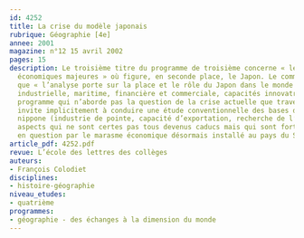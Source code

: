 ```yaml
---
id: 4252
title: La crise du modèle japonais
rubrique: Géographie [4e] 
annee: 2001
magazine: n°12 15 avril 2002
pages: 15
description: Le troisième titre du programme de troisième concerne « les puissances
  économiques majeures » où figure, en seconde place, le Japon. Le commentaire indique
  que « l’analyse porte sur la place et le rôle du Japon dans le monde (puissance
  industrielle, maritime, financière et commerciale, capacités innovatrices) ». Ce
  programme qui n’aborde pas la question de la crise actuelle que traverse le pays
  invite implicitement à conduire une étude conventionnelle des bases de la puissance
  nippone (industrie de pointe, capacité d’exportation, recherche de l’innovation),
  aspects qui ne sont certes pas tous devenus caducs mais qui sont fortement remis
  en question par le marasme économique désormais installé au pays du Soleil-Levant.
article_pdf: 4252.pdf
revue: L’école des lettres des collèges
auteurs:
- François Colodiet
disciplines:
- histoire-géographie
niveau_etudes:
- quatrième
programmes:
- géographie - des échanges à la dimension du monde
---
```

